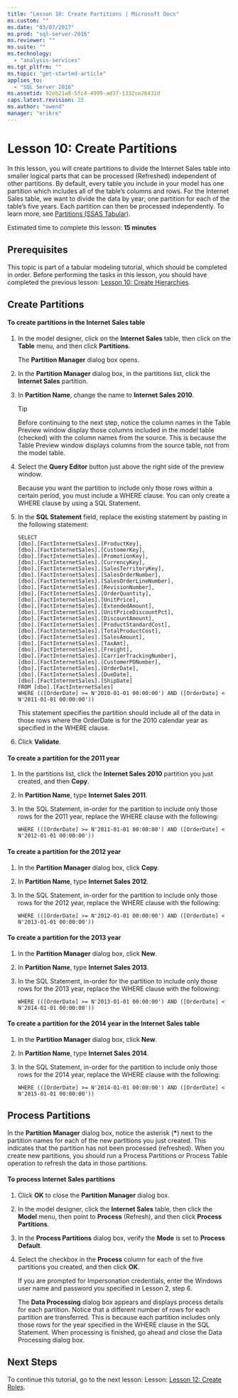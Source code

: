 ```yaml
---
title: "Lesson 10: Create Partitions | Microsoft Docs"
ms.custom: ""
ms.date: "03/07/2017"
ms.prod: "sql-server-2016"
ms.reviewer: ""
ms.suite: ""
ms.technology: 
  - "analysis-services"
ms.tgt_pltfrm: ""
ms.topic: "get-started-article"
applies_to: 
  - "SQL Server 2016"
ms.assetid: 92eb21a8-5fc4-4999-ad37-1332ce26431d
caps.latest.revision: 23
ms.author: "owend"
manager: "erikre"
---
```

# Lesson 10: Create Partitions
In this lesson, you will create partitions to divide the Internet Sales table into smaller logical parts that can be processed (Refreshed) independent of other partitions. By default, every table you include in your model has one partition which includes all of the table’s columns and rows. For the Internet Sales table, we want to divide the data by year; one partition for each of the table’s five years.  Each partition can then be processed independently. To learn more, see [Partitions &#40;SSAS Tabular&#41;](../../analysis-services/tabular-models/partitions-ssas-tabular.md).  
  
Estimated time to complete this lesson: **15 minutes**  
  
## Prerequisites  
This topic is part of a tabular modeling tutorial, which should be completed in order. Before performing the tasks in this lesson, you should have completed the previous lesson: [Lesson 10: Create Hierarchies](../Topic/Lesson%2010:%20Create%20Hierarchies.md).  
  
## Create Partitions  
  
#### To create partitions in the Internet Sales table  
  
1.  In the model designer, click on the **Internet Sales** table, then click on the **Table** menu, and then click **Partitions**.  
  
    The **Partition Manager** dialog box opens.  
  
2.  In the **Partition Manager** dialog box, in the partitions list, click the **Internet Sales** partition.  
  
3.  In **Partition Name**, change the name to **Internet Sales 2010**.  
  
    > [!TIP]  
    > Before continuing to the next step, notice the column names in the Table Preview window display those columns included in the model table (checked) with the column names from the source. This is because the Table Preview window displays columns from the source table, not from the model table.  
  
4.  Select the **Query Editor** button just above the right side of the preview window.  
  
    Because you want the partition to include only those rows within a certain period, you must include a WHERE clause. You can only create a WHERE clause by using a SQL Statement.  
  
5.  In the **SQL Statement** field, replace the existing statement by pasting in the following statement:  
  
    ```  
    SELECT   
    [dbo].[FactInternetSales].[ProductKey],  
    [dbo].[FactInternetSales].[CustomerKey],  
    [dbo].[FactInternetSales].[PromotionKey],  
    [dbo].[FactInternetSales].[CurrencyKey],  
    [dbo].[FactInternetSales].[SalesTerritoryKey],  
    [dbo].[FactInternetSales].[SalesOrderNumber],  
    [dbo].[FactInternetSales].[SalesOrderLineNumber],  
    [dbo].[FactInternetSales].[RevisionNumber],  
    [dbo].[FactInternetSales].[OrderQuantity],  
    [dbo].[FactInternetSales].[UnitPrice],  
    [dbo].[FactInternetSales].[ExtendedAmount],  
    [dbo].[FactInternetSales].[UnitPriceDiscountPct],  
    [dbo].[FactInternetSales].[DiscountAmount],  
    [dbo].[FactInternetSales].[ProductStandardCost],  
    [dbo].[FactInternetSales].[TotalProductCost],  
    [dbo].[FactInternetSales].[SalesAmount],  
    [dbo].[FactInternetSales].[TaxAmt],  
    [dbo].[FactInternetSales].[Freight],  
    [dbo].[FactInternetSales].[CarrierTrackingNumber],  
    [dbo].[FactInternetSales].[CustomerPONumber],  
    [dbo].[FactInternetSales].[OrderDate],  
    [dbo].[FactInternetSales].[DueDate],  
    [dbo].[FactInternetSales].[ShipDate]   
    FROM [dbo].[FactInternetSales]  
    WHERE (([OrderDate] >= N'2010-01-01 00:00:00') AND ([OrderDate] < N'2011-01-01 00:00:00'))  
    ```  
  
    This statement specifies the partition should include all of the data in those rows where the OrderDate is for the 2010 calendar year as specified in the WHERE clause.  
  
6.  Click **Validate**.  
  
  
#### To create a partition for the 2011 year  
  
1.  In the partitions list, click the **Internet Sales 2010** partition you just created, and then **Copy**.  
  
2.  In **Partition Name**, type **Internet Sales 2011**.  
  
3.  In the SQL Statement, in-order for the partition to include only those rows for the 2011 year, replace the WHERE clause with the following:  
  
    ```  
    WHERE (([OrderDate] >= N'2011-01-01 00:00:00') AND ([OrderDate] < N'2012-01-01 00:00:00'))  
    ```  
  
#### To create a partition for the 2012 year  
  
1.  In the **Partition Manager** dialog box, click **Copy**.  
  
2.  In **Partition Name**, type **Internet Sales 2012**.  
  
3.  In the SQL Statement, in-order for the partition to include only those rows for the 2012 year, replace the WHERE clause with the following:  
  
    ```  
    WHERE (([OrderDate] >= N'2012-01-01 00:00:00') AND ([OrderDate] < N'2013-01-01 00:00:00'))  
    ```  
  
#### To create a partition for the 2013 year  
  
1.  In the **Partition Manager** dialog box, click **New**.  
  
2.  In **Partition Name**, type **Internet Sales 2013**.  
  
3.  In the SQL Statement, in-order for the partition to include only those rows for the 2013 year, replace the WHERE clause with the following:  
  
    ```  
    WHERE (([OrderDate] >= N'2013-01-01 00:00:00') AND ([OrderDate] < N'2014-01-01 00:00:00'))  
    ```  
  
#### To create a partition for the 2014 year in the Internet Sales table  
  
1.  In the **Partition Manager** dialog box, click **New**.  
  
2.  In **Partition Name**, type **Internet Sales 2014**.  
  
3.  In the SQL Statement, in-order for the partition to include only those rows for the 2014 year, replace the WHERE clause with the following:  
  
    ```  
    WHERE (([OrderDate] >= N'2014-01-01 00:00:00') AND ([OrderDate] < N'2015-01-01 00:00:00'))  
    ```  
  
## Process Partitions  
In the **Partition Manager** dialog box, notice the asterisk (**\***) next to the partition names for each of the new partitions you just created. This indicates that the partition has not been processed (refreshed). When you create new partitions, you should run a Process Partitions or Process Table operation to refresh the data in those partitions.  
  
#### To process Internet Sales partitions  
  
1.  Click **OK** to close the **Partition Manager** dialog box.  
  
2.  In the model designer, click the **Internet Sales** table, then click the **Model** menu, then point to **Process** (Refresh), and then click **Process Partitions**.  
  
3.  In the **Process Partitions** dialog box, verify the **Mode** is set to **Process Default**.  
  
4.  Select the checkbox in the **Process** column for each of the five partitions you created, and then click **OK**.  
  
    If you are prompted for Impersonation credentials, enter the Windows user name and password you specified in Lesson 2, step 6.  
  
    The **Data Processing** dialog box appears and displays process details for each partition. Notice that a different number of rows for each partition are transferred. This is because each partition includes only those rows for the year specified in the WHERE clause in the SQL Statement. When processing is finished, go ahead and close the Data Processing dialog box.  
  
  
  
## Next Steps  
To continue this tutorial, go to the next lesson: Lesson: [Lesson 12: Create Roles](../Topic/Lesson%2012:%20Create%20Roles.md).  
  
  
  
